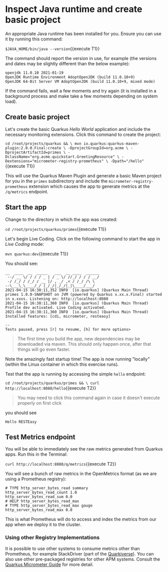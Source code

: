 # Inspect Java runtime and create basic project

An appropriate Java runtime has been installed for you. Ensure you can use it by running this command:

`$JAVA_HOME/bin/java --version`{{execute T1}}

The command should report the version in use, for example (the versions and dates may be slightly different than the below example):

```console
openjdk 11.0.10 2021-01-19
OpenJDK Runtime Environment AdoptOpenJDK (build 11.0.10+9)
OpenJDK 64-Bit Server VM AdoptOpenJDK (build 11.0.10+9, mixed mode)
```

If the command fails, wait a few moments and try again (it is installed in a background process and make take a few moments depending on system load).

## Create basic project

Let's create the basic Quarkus _Hello World_ application and include the necessary monitoring extensions. Click this command to create the project:

`cd /root/projects/quarkus && \
mvn io.quarkus:quarkus-maven-plugin:2.0.0.Final:create \
    -DprojectGroupId=org.acme \
    -DprojectArtifactId=primes \
    -DclassName="org.acme.quickstart.GreetingResource" \
    -Dextensions="micrometer-registry-prometheus" \
    -Dpath="/hello"`{{execute T1}}

This will use the Quarkus Maven Plugin and generate a basic Maven project for you in the `primes` subdirectory and include the `micrometer-registry-prometheus` extension which causes the app to generate metrics at the `/q/metrics` endpoint.

## Start the app

Change to the directory in which the app was created:

`cd /root/projects/quarkus/primes`{{execute T1}}

Let's begin Live Coding. Click on the following command to start the app in _Live Coding_ mode:

`mvn quarkus:dev`{{execute T1}}

You should see:

```console
__  ____  __  _____   ___  __ ____  ______
 --/ __ \/ / / / _ | / _ \/ //_/ / / / __/
 -/ /_/ / /_/ / __ |/ , _/ ,< / /_/ /\ \
--\___\_\____/_/ |_/_/|_/_/|_|\____/___/
2021-04-15 16:38:11,352 INFO  [io.quarkus] (Quarkus Main Thread) primes 1.0.0-SNAPSHOT on JVM (powered by Quarkus x.xx.x.Final) started in x.xxxs. Listening on: http://localhost:8080
2021-04-15 16:38:11,360 INFO  [io.quarkus] (Quarkus Main Thread) Profile dev activated. Live Coding activated.
2021-04-15 16:38:11,360 INFO  [io.quarkus] (Quarkus Main Thread) Installed features: [cdi, micrometer, resteasy]

--
Tests paused, press [r] to resume, [h] for more options>
```

> The first time you build the app, new dependencies may be downloaded via maven. This should only happen once, after that things will go even faster.

Note the amazingly fast startup time! The app is now running "locally" (within the Linux container in which this exercise runs).

Test that the app is running by accessing the simple `hello` endpoint:

`cd /root/projects/quarkus/primes && \
  curl http://localhost:8080/hello`{{execute T2}}

> You may need to click this command again in case it doesn't execute properly on first click

you should see

```console
Hello RESTEasy
```

## Test Metrics endpoint

You will be able to immediately see the raw metrics generated from Quarkus apps. Run this in the Terminal:

`curl http://localhost:8080/q/metrics`{{execute T2}}

You will see a bunch of raw metrics in the OpenMetrics format (as we are using a Prometheus registry):

```console
# TYPE http_server_bytes_read summary
http_server_bytes_read_count 1.0
http_server_bytes_read_sum 0.0
# HELP http_server_bytes_read_max
# TYPE http_server_bytes_read_max gauge
http_server_bytes_read_max 0.0
```

This is what Prometheus will do to access and index the metrics from our app when we deploy it to the cluster.

### Using other Registry Implementations

It is possible to use other systems to consume metrics other than Prometheus, for example StackDriver (part of the [Quarkiverse](https://github.com/quarkiverse/quarkiverse-micrometer-registry)). You can also use other pre-packaged registries for other APM systems. Consult the [Quarkus Micrometer Guide](https://quarkus.io/guides/micrometer) for more detail.